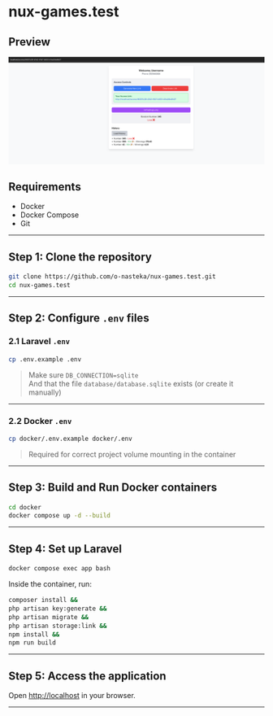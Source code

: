 # nux-games.test

## Preview

![App screenshot](screenshot.png)

## Requirements

- Docker
- Docker Compose
- Git

---

## Step 1: Clone the repository

```bash
git clone https://github.com/o-nasteka/nux-games.test.git
cd nux-games.test
```

---

## Step 2: Configure `.env` files

### 2.1 Laravel `.env`

```bash
cp .env.example .env
```

> Make sure `DB_CONNECTION=sqlite`  
> And that the file `database/database.sqlite` exists (or create it manually)

---

### 2.2 Docker `.env`

```bash
cp docker/.env.example docker/.env
```

> Required for correct project volume mounting in the container

---

## Step 3: Build and Run Docker containers

```bash
cd docker
docker compose up -d --build
```

---

## Step 4: Set up Laravel

```bash
docker compose exec app bash
```

Inside the container, run:

```bash
composer install &&
php artisan key:generate &&
php artisan migrate &&
php artisan storage:link &&
npm install &&
npm run build 
```

---

## Step 5: Access the application

Open [http://localhost](http://localhost) in your browser.

---

